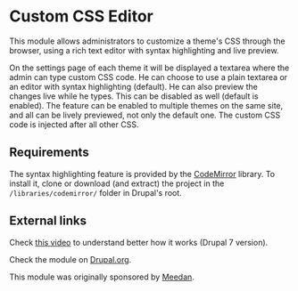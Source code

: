 Custom CSS Editor
=================

This module allows administrators to customize a theme's CSS through
the browser, using a rich text editor with syntax highlighting and
live preview.

On the settings page of each theme it will be displayed a
textarea where the admin can type custom CSS code. He can choose to
use a plain textarea or an editor with syntax highlighting (default).
He can also preview the changes live while he types. This can be disabled
as well (default is enabled). The feature can be enabled to multiple
themes on the same site, and all can be lively previewed, not only the
default one. The custom CSS code is injected after all other CSS.

Requirements
------------

The syntax highlighting feature is provided by the
[CodeMirror](https://github.com/codemirror/codemirror) library.
To install it, clone or download (and extract) the project in the
`/libraries/codemirror/` folder
in Drupal's root.

External links
--------------

Check [this video](http://ca.ios.ba/files/drupal/csseditor.ogv) to understand
better how it works (Drupal 7 version).

Check the module on [Drupal.org](https://www.drupal.org/project/css_editor).

This module was originally sponsored by [Meedan](http://meedan.org).
